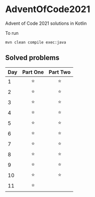 # AdventOfCode2021
Advent of Code 2021 solutions in Kotlin

To run
```shell
mvn clean compile exec:java
```


## Solved problems
| Day    |      Part One      |      Part Two      |
| ------ | :----------------: | :----------------: |
|      1 | :star: | :star: | 
|      2 | :star: | :star: | 
|      3 | :star: | :star: | 
|      4 | :star: | :star: | 
|      5 | :star: | :star: | 
|      6 | :star: | :star: | 
|      7 | :star: | :star: | 
|      8 | :star: | :star: | 
|      9 | :star: | :star: | 
|     10 | :star: | :star: | 
|     11 | :star: | | 
